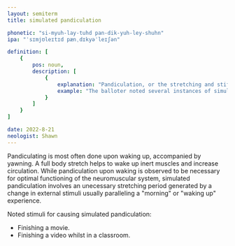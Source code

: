 ```yaml
---
layout: semiterm
title: simulated pandiculation

phonetic: "si-myuh-lay-tuhd pan-dik-yuh-ley-shuhn"
ipa: "ˈsɪmjʊleɪtɪd pænˌdɪkyəˈleɪʃən"

definition: [
	{
		pos: noun,
		description: [
			{
				explanation: "Pandiculation, or the stretching and stiffening of the trunk and extremities, induced by means other than waking.",
				example: "The balloter noted several instances of simulated pandiculation as viewers left the theater."
			}
		]
	}
]

date: 2022-8-21
neologist: Shawn
---
```


Pandiculating is most often done upon waking up, accompanied by yawning. A full body stretch helps to wake up inert muscles and increase circulation. While pandiculation upon waking is observed to be necessary for optimal functioning of the neuromuscular system, simulated pandiculation involves an unecessary stretching period generated by a change in external stimuli usually paralleling a "morning" or "waking up" experience.

Noted stimuli for causing simulated pandiculation:
- Finishing a movie.
- Finishing a video whilst in a classroom.